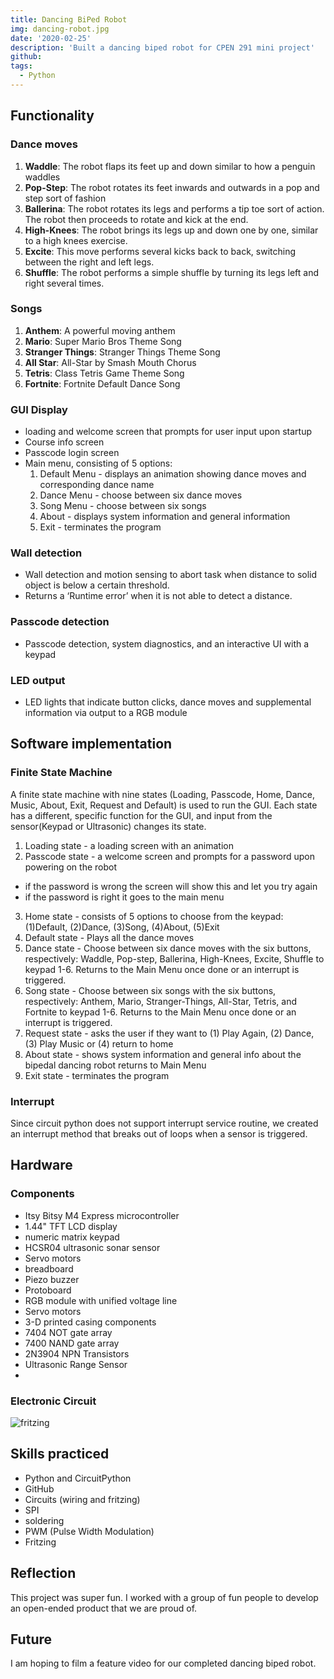 ```yaml
---
title: Dancing BiPed Robot
img: dancing-robot.jpg
date: '2020-02-25'
description: 'Built a dancing biped robot for CPEN 291 mini project'
github: 
tags:
  - Python
---
```




## Functionality
### Dance moves
1.	**Waddle**: The robot flaps its feet up and down similar to how a penguin waddles
2.	**Pop-Step**: The robot rotates its feet inwards and outwards in a pop and step sort of fashion
3.	**Ballerina**: The robot rotates its legs and performs a tip toe sort of action. The robot then proceeds to rotate and kick at the end.
4.	**High-Knees**: The robot brings its legs up and down one by one, similar to a high knees exercise.
5.	**Excite**: This move performs several kicks back to back, switching between the right and left legs.
6.	**Shuffle**: The robot performs a simple shuffle by turning its legs left and right several times.

### Songs
1.	**Anthem**: A powerful moving anthem
2.	**Mario**: Super Mario Bros Theme Song
3.	**Stranger Things**: Stranger Things Theme Song
4.	**All Star**: All-Star by Smash Mouth Chorus
5.	**Tetris**: Class Tetris Game Theme Song
6.	**Fortnite**: Fortnite Default Dance Song

### GUI Display
- loading and welcome screen that prompts for user input upon startup
- Course info screen
- Passcode login screen
- Main menu, consisting of 5 options:
  1. Default Menu - displays an animation showing dance moves and corresponding dance name
  2. Dance Menu - choose between six dance moves
  3. Song Menu - choose between six songs
  4. About - displays system information and general information
  5. Exit - terminates the program

### Wall detection
- Wall detection and motion sensing to abort task when distance to solid object is below a certain threshold. 
- Returns a ‘Runtime error’ when it is not able to detect a distance. 

### Passcode detection
- Passcode detection, system diagnostics, and an interactive UI with a keypad

### LED output
- LED lights that indicate button clicks, dance moves and supplemental information via output to a RGB module


## Software implementation 
### Finite State Machine
A finite state machine with nine states (Loading, Passcode, Home, Dance, Music, About, Exit, Request and Default) is used to run the GUI. Each state has a different, specific function for the GUI, and input from the sensor(Keypad or Ultrasonic) changes its state.
1. Loading state - a loading screen with an animation
2. Passcode state - a welcome screen and prompts for a password upon powering on the robot
-	if the password is wrong the screen will show this and let you try again
-	if the password is right it goes to the main menu
3. Home state - consists of 5 options to choose from the keypad:
    (1)Default, (2)Dance, (3)Song, (4)About, (5)Exit
4. Default state - Plays all the dance moves
5. Dance state - Choose between six dance moves with the six buttons, respectively: Waddle, Pop-step, Ballerina, High-Knees, Excite, Shuffle to keypad 1-6. Returns to the Main Menu once done or an interrupt is triggered.
6. Song state - Choose between six songs with the six buttons, respectively: Anthem, Mario, Stranger-Things, All-Star, Tetris, and Fortnite to keypad 1-6. Returns to the Main Menu once done or an interrupt is triggered.
7. Request state - asks the user if they want to (1) Play Again, (2) Dance, (3) Play Music or (4) return to home
8. About state - shows system information and general info about the bipedal dancing robot returns to Main Menu
9. Exit state -  terminates the program

### Interrupt
Since circuit python does not support interrupt service routine, we created an interrupt method that breaks out of loops when a sensor is triggered. 


## Hardware
### Components
- Itsy Bitsy M4 Express microcontroller
- 1.44" TFT LCD display
- numeric matrix keypad
- HCSR04 ultrasonic sonar sensor
- Servo motors
- breadboard
- Piezo buzzer
- Protoboard
- RGB module with unified voltage line
- Servo motors
- 3-D printed casing components
- 7404 NOT gate array
- 7400 NAND gate array
- 2N3904 NPN Transistors
- Ultrasonic Range Sensor
- 

### Electronic Circuit
![fritzing](https://github.com/stellaw1/stellaw1.github.io/blob/master/images/projects/dancing-robot-fritzing.jpg?raw=true)


## Skills practiced
- Python and CircuitPython
- GitHub
- Circuits (wiring and fritzing)
- SPI 
- soldering
- PWM (Pulse Width Modulation)
- Fritzing


## Reflection
This project was super fun. I worked with a group of fun people to develop an open-ended product that we are proud of. 


## Future 
I am hoping to film a feature video for our completed dancing biped robot. 
